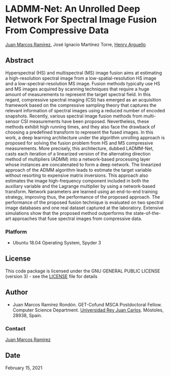 # LADMM-Net: An Unrolled Deep Network For Spectral Image Fusion From Compressive Data

[Juan Marcos Ramírez](https://juanmarcosramirez.github.io/ "Juan's Website"), José Ignacio Martínez Torre, [Henry Arguello](http://hdspgroup.com/ "HDSP's Homepage")

## Abstract

Hyperspectral (HS) and multispectral (MS) image fusion aims at estimating a high-resolution spectral image from a low-spatial-resolution HS image and a low-spectral-resolution MS image. Fusion methods typically use HS and MS images acquired by scanning techniques that require a huge amount of measurements to represent the target spectral field. In this regard, compressive spectral imaging (CSI) has emerged as an acquisition framework based on the compressive sampling theory that captures the relevant information of spectral images using a reduced number of encoded snapshots. Recently, various spectral image fusion methods from multi-sensor CSI measurements have been proposed. Nevertheless, these methods exhibit high running times, and they also face the drawback of choosing a predefined transform to represent the fused images. In this work, a deep learning architecture under the algorithm unrolling approach is proposed for solving the fusion problem from HS and MS compressive measurements. More precisely, this architecture, dubbed LADMM-Net, casts each iteration of a linearized version of the alternating direction method of multipliers (ADMM) into a network-based processing layer whose instances are concatenated to form a deep network. The linearized approach of the ADMM algorithm leads to estimate the target variable without resorting to expensive matrix inversions. This approach also estimates the image high-frequency component included in both the auxiliary variable and the Lagrange multiplier by using a network-based transform. Network parameters are learned using an end-to-end training strategy, improving thus, the performance of the proposed approach. The performance of the proposed fusion technique is evaluated on two spectral image databases and one real dataset captured at the laboratory. Extensive simulations show that the proposed method outperforms the state-of-the-art approaches that fuse spectral images from compressive data.


### Platform

* Ubuntu 18.04 Operating System, Spyder 3


## License

This code package is licensed under the GNU GENERAL PUBLIC LICENSE (version 3) - see the [LICENSE](LICENSE) file for details

## Author

* Juan Marcos Ramírez Rondón. GET-Cofund MSCA Postdoctoral Fellow. Computer Science Department. [Universidad Rey Juan Carlos](http://www.urjc.es). Móstoles, 28938, Spain. 

### Contact

[Juan Marcos Ramirez](juanmarcos.ramirez@ujrc.es)

## Date

February 15, 2021

